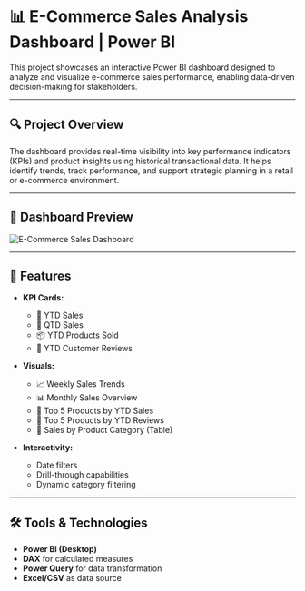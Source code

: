 # 📊 E-Commerce Sales Analysis Dashboard | Power BI

This project showcases an interactive Power BI dashboard designed to analyze and visualize e-commerce sales performance, enabling data-driven decision-making for stakeholders.

---

## 🔍 Project Overview

The dashboard provides real-time visibility into key performance indicators (KPIs) and product insights using historical transactional data. It helps identify trends, track performance, and support strategic planning in a retail or e-commerce environment.

---

## 📸 Dashboard Preview

![E-Commerce Sales Dashboard](./ecommerce_dashboard_image.png)

---

## 📌 Features

- **KPI Cards:**
  - 🛒 YTD Sales
  - 📅 QTD Sales
  - 📦 YTD Products Sold
  - 📝 YTD Customer Reviews

- **Visuals:**
  - 📈 Weekly Sales Trends
  - 📊 Monthly Sales Overview
  - 🥇 Top 5 Products by YTD Sales
  - 🌟 Top 5 Products by YTD Reviews
  - 🧾 Sales by Product Category (Table)

- **Interactivity:**
  - Date filters
  - Drill-through capabilities
  - Dynamic category filtering

---

## 🛠 Tools & Technologies

- **Power BI (Desktop)**
- **DAX** for calculated measures
- **Power Query** for data transformation
- **Excel/CSV** as data source
